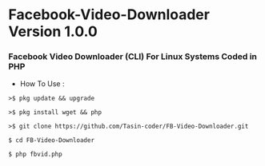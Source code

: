 
# Facebook-Video-Downloader Version 1.0.0
### Facebook Video Downloader (CLI) For Linux Systems Coded in PHP

* How To Use : 
```
>$ pkg update && upgrade
```
```
>$ pkg install wget && php
```
```
>$ git clone https://github.com/Tasin-coder/FB-Video-Downloader.git
```
```
$ cd FB-Video-Downloader
```

```
$ php fbvid.php
```
